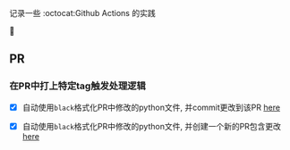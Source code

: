 记录一些 :octocat:Github Actions 的实践

<!--
TODO: 英文文档和链接
--> 
🤔

## PR

### 在PR中打上特定tag触发处理逻辑
- [x] 自动使用`black`格式化PR中修改的python文件, 并commit更改到该PR [here](./.github/workflows/snippet-pr-with-label-trigger-commit-actions.yml)
- [x] 自动使用`black`格式化PR中修改的python文件, 并创建一个新的PR包含更改 [here](./.github/workflows/snippet-merged-pr-with-label-trigger-pr-actions.yml)


